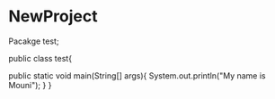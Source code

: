 # NewProject
Pacakge test;

public class test{

public static void main(String[] args){
System.out.println("My name is Mouni");
}
}
